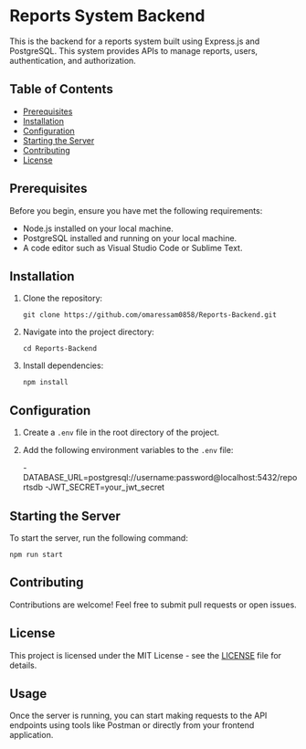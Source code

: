 # Reports System Backend

This is the backend for a reports system built using Express.js and PostgreSQL. This system provides APIs to manage reports, users, authentication, and authorization.

## Table of Contents

- [Prerequisites](#prerequisites)
- [Installation](#installation)
- [Configuration](#configuration)
- [Starting the Server](#starting-the-server)
- [Contributing](#contributing)
- [License](#license)

## Prerequisites

Before you begin, ensure you have met the following requirements:

- Node.js installed on your local machine.
- PostgreSQL installed and running on your local machine.
- A code editor such as Visual Studio Code or Sublime Text.

## Installation

1. Clone the repository:

    ```
    git clone https://github.com/omaressam0858/Reports-Backend.git
    ```

2. Navigate into the project directory:

    ```
    cd Reports-Backend
    ```

3. Install dependencies:

    ```
    npm install
    ```

## Configuration

1. Create a `.env` file in the root directory of the project.
2. Add the following environment variables to the `.env` file:

     -DATABASE_URL=postgresql://username:password@localhost:5432/reportsdb
     -JWT_SECRET=your_jwt_secret


## Starting the Server

To start the server, run the following command:

```
npm run start
```

## Contributing

Contributions are welcome! Feel free to submit pull requests or open issues.

## License

This project is licensed under the MIT License - see the [LICENSE](LICENSE) file for details.

## Usage

Once the server is running, you can start making requests to the API endpoints using tools like Postman or directly from your frontend application.
